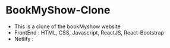 # BookMyShow-Clone
- This is a clone of the bookMyshow website 
- FrontEnd : HTML, CSS, Javascript, ReactJS, React-Bootstrap 
- Netlify : 
